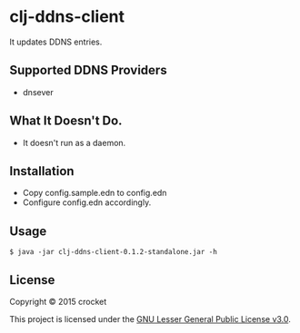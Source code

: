 # clj-ddns-client

It updates DDNS entries.

## Supported DDNS Providers

* dnsever

## What It Doesn't Do.

* It doesn't run as a daemon.

## Installation

* Copy config.sample.edn to config.edn
* Configure config.edn accordingly.

## Usage

```
$ java -jar clj-ddns-client-0.1.2-standalone.jar -h
```

## License

Copyright &copy; 2015 crocket

This project is licensed under the [GNU Lesser General Public License v3.0][license].

[license]: http://www.gnu.org/licenses/lgpl-3.0.txt
